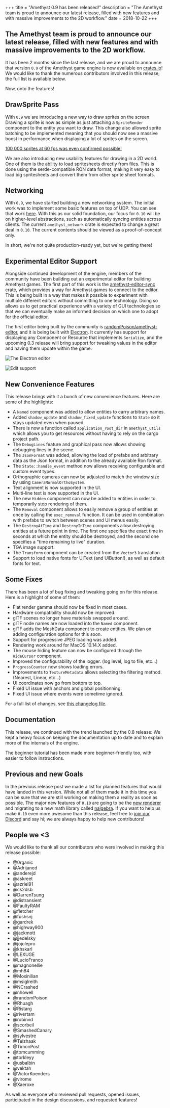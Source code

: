 +++
title = "Amethyst 0.9 has been released!"
description = "The Amethyst team is proud to announce our latest release, filled with new features and with massive improvements to the 2D workflow."
date = 2018-10-22
+++

## The Amethyst team is proud to announce our latest release, filled with new features and with massive improvements to the 2D workflow.

It has been 2 months since the last release, and we are proud to announce that version `0.9` of the Amethyst game engine is now available on [crates.io](https://crates.io/crates/amethyst)! We would like to thank the numerous contributors involved in this release; the full list is available below.

Now, onto the features!


## DrawSprite Pass

With `0.9` we are introducing a new way to draw sprites on the screen. Drawing a sprite is now as simple as just attaching a `SpriteRender` component to the entity you want to draw. This change also allowed sprite batching to be implemented meaning that you should now see a massive boost in performance when displaying a lot of sprites on the screen.

[100 000 sprites at 60 fps was even confirmed possible!](https://github.com/cart/amethyst-bunnymark)

We are also introducing new usability features for drawing in a 2D world. One of them is the ability to load spritesheets directly from files. This is done using the serde-compatible RON data format, making it very easy to load big spritesheets and convert them from other sprite sheet formats.

##  Networking

With `0.9`, we have started building a new networking system. The initial work was to implement some basic features on top of UDP. You can see that work [here](https://github.com/amethyst/laminar). With this as our solid foundation, our focus for `0.10` will be on higher-level abstractions, such as automatically syncing entities across clients. The current `amethyst_network` crate is expected to change a great deal in `0.10`. The current contents should be viewed as a proof-of-concept only.

In short, we're not quite production-ready yet, but we're getting there!


## Experimental Editor Support

Alongside continued development of the engine, members of the community have
been building out an experimental editor for building Amethyst games. The
first part of this work is the [amethyst-editor-sync] crate, which provides
a way for Amethyst games to connect to the editor. This is being built in a way that makes it possible to experiment with multiple different editors without committing to one technology.
Doing so allows us to get practical experience with a variety of GUI technologies so that we can eventually make an informed decision on which one to adopt for the official editor.

The first editor being built by the community is [randomPoison/amethyst-editor],
and it is being built with [Electron]. It currently has support for displaying
any Component or Resource that implements `Serialize`, and the upcoming 0.3
release will bring support for tweaking values in the editor and having them
update within the game.

![The Electron editor](https://raw.githubusercontent.com/randomPoison/amethyst-editor/master/screenshots/pong.gif)

![Edit support](https://cdn.discordapp.com/attachments/484132431411281953/503332493743882240/edit-resources-mvp.gif)

[randomPoison/amethyst-editor]: https://github.com/randomPoison/amethyst-editor
[amethyst-editor-sync]: https://crates.io/crates/amethyst-editor-sync
[Electron editor]: https://github.com/randomPoison/amethyst-editor
[Electron]: https://electronjs.org/


## New Convenience Features

This release brings with it a bunch of new convenience features. Here are some of the highlights:

*   A `Named` component was added to allow entities to carry arbitrary names.
*   Added `shadow_update` and `shadow_fixed_update` functions to `State` so it stays updated even when paused.
*   There is now a function called `application_root_dir` in `amethyst_utils` which allows you to get resources without having to rely on the cargo project path.
*   The `DebugLines` feature and graphical pass now allows showing debugging lines in the scene.
*   The `JsonFormat` was added, allowing the load of prefabs and arbitrary data as the Json format, in addition to the already available Ron format.
*   The `State::handle_event` method now allows receiving configurable and custom event types.
*   Orthographic cameras can now be adjusted to match the window size by using `CameraNormalOrthoSystem`.
*   Text alignment is now supported in the UI.
*   Multi-line text is now supported in the UI.
*   The new `Hidden` component can now be added to entities in order to temporarily stop rendering of them.
*   The `Removal` component allows to easily remove a group of entities at once by calling the `exec_removal` function. It can be used in combination with prefabs to switch between scenes and UI menus easily.
*   The `DestroyAtTime` and `DestroyInTime` components allow destroying entities at a future point in time. The first one specifies the exact time in seconds at which the entity should be destroyed, and the second one specifies a "time remaining to live" duration.
*   TGA image support.
*   The `Transform` component can be created from the `Vector3` translation.
*   Support to load native fonts for UiText (and UiButton!), as well as default fonts for text.


## Some Fixes

There has been a lot of bug fixing and tweaking going on for this release. Here is a highlight of some of them:

*   Flat render gamma should now be fixed in most cases.
*   Hardware compatibility should now be improved.
*   glTF scenes no longer have materials swapped around.
*   glTF node names are now loaded into the `Named` component.
*   glTF adds the MeshData component to create entities. We plan on adding configuration options for this soon.
*   Support for progressive JPEG loading was added.
*   Rendering work around for MacOS 10.14.X added.
*   The mouse hiding feature can now be configured through the `HideCursor` component.
*   Improved the configurability of the logger. (log level, log to file, etc…)
*   `ProgressCounter` now shows loading errors.
*   Improvements to `TextureMetadata` allows selecting the filtering method. (Nearest, Linear, etc…)
*   UI coordinates now go from bottom to top.
*   Fixed UI issue with anchors and global positionning.
*   Fixed UI issue where events were sometime ignored.

For a full list of changes, see [this changelog file](https://github.com/amethyst/amethyst/blob/master/docs/CHANGELOG.md).


## Documentation

This release, we continued with the trend launched by the 0.8 release: We kept a heavy focus on keeping the documentation up to date and to explain more of the internals of the engine.

The beginner tutorial has been made more beginner-friendly too, with easier to follow instructions.


## Previous and new Goals

In the previous release post we made a list for planned features that would have landed in this version. While not all of them made it in this time you can be sure that we are still working on making them a reality as soon as possible. The major new features of `0.10` are going to be the [new renderer](https://github.com/rustgd/rendy) and migrating to a new math library called [nalgebra](https://nalgebra.org/). If you want to help us make `0.10` even more awesome than this release, feel free to [join our Discord](https://discord.gg/GnP5Whs) and say hi; we are always happy to help new contributors!


## People we <3

We would like to thank all our contributors who were involved in making this release possible:

* @0rganic
* @Adrijaned
* @anderejd
* @askreet
* @azriel91
* @cs2dsb
* @DarrenTsung
* @distransient
* @FaultyRAM
* @fletcher
* @fushsnj
* @gardrek
* @highway900
* @jackmott
* @jjedelsky
* @jojolepro
* @khskarl
* @LEXUGE
* @LucioFranco
* @magnonellie
* @mh84
* @Moxinilian
* @msiglreith
* @NCrashed
* @nhowell
* @randomPoison
* @Rhuagh
* @Ristarg
* @rivertam
* @robinvd
* @scorbeil
* @SmashedCanary
* @sylvestre
* @Telzhaak
* @TimonPost
* @tomcumming
* @torkleyy
* @usbalbin
* @vektah
* @VictorKoenders
* @virome
* @Xaeroxe

As well as everyone who reviewed pull requests, opened issues, participated in the design discussions, and requested features!
